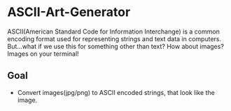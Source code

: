 # ASCII-Art-Generator

ASCII(American Standard Code for Information Interchange) is a common encoding format used for representing strings and text data in computers. <br />
But…what if we use this for something other than text? How about images? Images on your terminal!

## Goal

- Convert images(jpg/png) to ASCII encoded strings, that look like the image.
